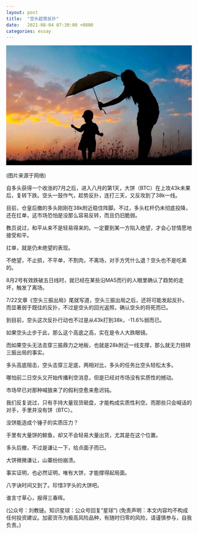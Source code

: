 ```yaml
---
layout: post
title:  "空头趁势反扑"
date:   2021-08-04 07:30:00 +0800
categories: essay
---
```


![](/images/2021/20210804.jpg)

(图片来源于网络)

自多头获得一个收涨的7月之后，进入八月的第1天，大饼（BTC）在上攻43k未果后，复转下跌。空头一鼓作气，趁势反扑，连打三天，又反攻到了38k一线。

目前，仓皇后撤的多头刚刚在38k附近稳住阵脚。不过，多头杠杆仍未彻底投降，还在扛单，这市场恐怕是没那么容易反转，而且仍旧脆弱。

教员说过，和平从来不是轻易得来的。一定要到某一方陷入绝望，才会心甘情愿地接受和平。

扛单，就是仍未绝望的表现。

不绝望，不止损，不平单，不割肉，不离场，对手方凭什么退？空头也不是吃素的。

8月2号有效跌破五日线时，就已经在某些沿MA5而行的人眼里确认了趋势的走坏，触发了离场。

7/22文章《空头三振出局》尾就写道，空头三振出局之后，还将可能发起反扑。而显著弱于既往的反扑，不过是空头的回光返照，确认空头的将死而已。

到目前，空头这次反扑行动也不过是从43k打到38k，-11.6%弱而已。

如果空头止步于此，那么这个高底之高，实在是令人大跌眼镜。

而如果空头无法击穿三振鼎力之地板，也就是28k附近一线支撑，那么就无力扭转三振出局的事实。

多头高底阻击，空头击穿三足底，两相对比，多头的任务比空头轻松太多。

哪怕前二日空头又开始传播利空消息，但是已经对市场没有实质性的撼动。

市场早已对那种喊狼来了的假利空愈来愈迟钝。

我们反复说过，只有手持大量现货砸盘，才能构成实质性利空。而那些只会喊话的对手，手里并没有饼（BTC）。

没饼能造成个锤子的实质压力？

手里有大量饼的鲸鱼，却又不会轻易大量出货，尤其是在这个位置。

多头后撤，不过是谦让一下，给点面子而已。

大饼微微谦让，山寨纷纷崩溃。

事实证明，也必然证明，唯有大饼，才能撑得起局面。

八字诀时间又到了。珍惜3字头的大饼吧。

谁言寸草心，报得三春晖。

(公众号：刘教链。知识星球：公众号回复“星球”)
(免责声明：本文内容均不构成任何投资建议。加密货币为极高风险品种，有随时归零的风险，请谨慎参与，自我负责。)